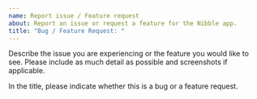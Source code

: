 ```yaml
---
name: Report issue / Feature request
about: Report an issue or request a feature for the Nibble app.
title: "Bug / Feature Request: "
---
```


Describe the issue you are experiencing or the feature you would like to see. Please include as much detail as possible and screenshots if applicable.

In the title, please indicate whether this is a bug or a feature request.